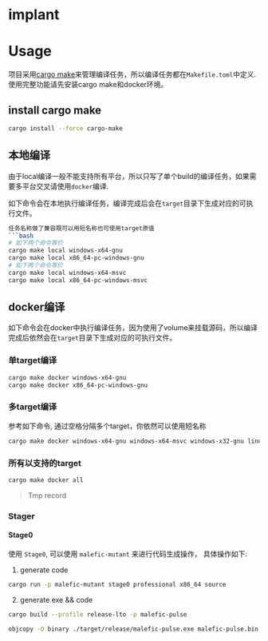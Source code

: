# implant

# Usage
项目采用[cargo make](https://github.com/sagiegurari/cargo-make)来管理编译任务，所以编译任务都在`Makefile.toml`中定义.
使用完整功能请先安装cargo make和docker环境。
## install cargo make
```bash
cargo install --force cargo-make
```
## 本地编译
由于local编译一般不能支持所有平台，所以只写了单个build的编译任务，如果需要多平台交叉请使用`docker`编译.

如下命令会在本地执行编译任务，编译完成后会在`target`目录下生成对应的可执行文件。
```bash
任务名称做了兼容既可以用短名称也可使用target原值
```bash
# 如下两个命令等价
cargo make local windows-x64-gnu
cargo make local x86_64-pc-windows-gnu
# 如下两个命令等价
cargo make local windows-x64-msvc
cargo make local x86_64-pc-windows-msvc
```

## docker编译
如下命令会在docker中执行编译任务，因为使用了volume来挂载源码，所以编译完成后依然会在`target`目录下生成对应的可执行文件。
### 单target编译
```bash
cargo make docker windows-x64-gnu
cargo make docker x86_64-pc-windows-gnu
```
### 多target编译
参考如下命令, 通过空格分隔多个target，你依然可以使用短名称
```bash
cargo make docker windows-x64-gnu windows-x64-msvc windows-x32-gnu linux-x64-gnu linux-x32-gnu
```

### 所有以支持的target
```bash
cargo make docker all
```

> Tmp record

### Stager

#### Stage0

使用 `Stage0`, 可以使用 `malefic-mutant` 来进行代码生成操作， 具体操作如下:

1. generate code
```bash
cargo run -p malefic-mutant stage0 professional x86_64 source
```

2. generate exe && code
```bash
cargo build --profile release-lto -p malefic-pulse
```

```bash
objcopy -O binary ./target/release/malefic-pulse.exe malefic-pulse.bin
```